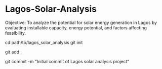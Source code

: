 # Lagos-Solar-Analysis
Objective: To analyze the potential for solar energy generation in Lagos by evaluating installable capacity, energy potential, and factors affecting feasibility.

cd path/to/lagos_solar_analysis
git init

git add .

git commit -m "Initial commit of Lagos solar analysis project"


